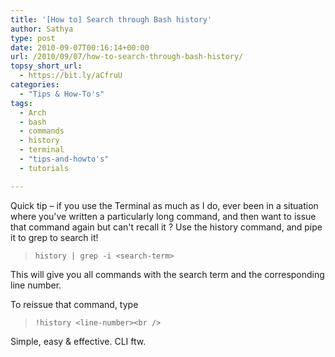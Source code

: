 ```yaml
---
title: '[How to] Search through Bash history'
author: Sathya
type: post
date: 2010-09-07T00:16:14+00:00
url: /2010/09/07/how-to-search-through-bash-history/
topsy_short_url:
  - https://bit.ly/aCfruU
categories:
  - "Tips & How-To's"
tags:
  - Arch
  - bash
  - commands
  - history
  - terminal
  - "tips-and-howto's"
  - tutorials

---
```

Quick tip &#8211; if you use the Terminal as much as I do, ever been in a situation where you've written a particularly long command, and then want to issue that command again but can't recall it ? Use the history command, and pipe it to grep to search it!

> `history | grep -i <search-term>`

This will give you all commands with the search term and the corresponding line number.

To reissue that command, type

> `!history <line-number><br />
` 

Simple, easy & effective. CLI ftw.
